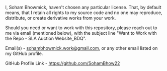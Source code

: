 I, Soham Bhowmick, haven't chosen any particular license. That, by default means, that I retain all rights to my source code and no one may reproduce, distribute, or create derivative works from your work.

Should you need or want to work with this repository, please reach out to me via email (mentioned below), with the subject line "Want to Work with the Repo - SLA Auction Website_BDQ".

Email(s) - sohambhowmick.work@gmail.com, or any other email listed on my GitHub profile.

GitHub Profile Link - https://github.com/SohamBhow22
